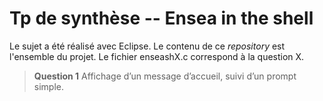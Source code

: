 # Tp de synthèse -- Ensea in the shell

Le sujet a été réalisé avec Eclipse. Le contenu de ce *repository* est l'ensemble du projet.
Le fichier enseashX.c correspond à la question X.

>**Question 1**
>Affichage d’un message d’accueil, suivi d’un prompt simple.

